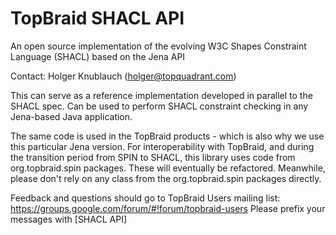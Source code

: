 # TopBraid SHACL API

An open source implementation of the evolving W3C Shapes Constraint Language (SHACL) based on the Jena API

Contact: Holger Knublauch (holger@topquadrant.com)

This can serve as a reference implementation developed in parallel to the SHACL spec.
Can be used to perform SHACL constraint checking in any Jena-based Java application.

The same code is used in the TopBraid products - which is also why we use this particular Jena version.
For interoperability with TopBraid, and during the transition period from SPIN to SHACL, this library
uses code from org.topbraid.spin packages. These will eventually be refactored.
Meanwhile, please don't rely on any class from the org.topbraid.spin packages directly. 

Feedback and questions should go to TopBraid Users mailing list:
https://groups.google.com/forum/#!forum/topbraid-users
Please prefix your messages with [SHACL API]
